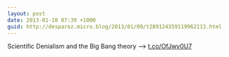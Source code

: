 ```yaml
---
layout: post
date: 2013-01-10 07:39 +1000
guid: http://desparoz.micro.blog/2013/01/09/t289124359119962113.html
---
```

Scientific Denialism and the Big Bang theory ⟶ [t.co/OfJwv0U7](http://t.co/OfJwv0U7)

